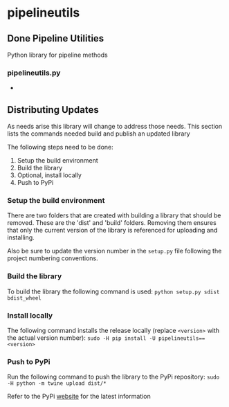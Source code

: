 # pipelineutils
## Done Pipeline Utilities
Python library for pipeline methods

### pipelineutils.py
* 

## Distributing Updates
As needs arise this library will change to address those needs.
This section lists the commands needed build and publish an updated library

The following steps need to be done:
1. Setup the build environment
2. Build the library
3. Optional, install locally
4. Push to PyPi

### Setup the build environment
There are two folders that are created with building a library that should be removed.
These are the 'dist' and 'build' folders.
Removing them ensures that only the current version of the library is referenced for uploading and installing.

Also be sure to update the version number in the `setup.py` file following the project numbering conventions.

### Build the library
To build the library the following command is used:
`python setup.py sdist bdist_wheel`

### Install locally
The following command installs the release locally (replace `<version>` with the actual version number): 
`sudo -H pip install -U pipelineutils==<version>`

### Push to PyPi
Run the following command to push the library to the PyPi repository:
`sudo -H python -m twine upload dist/*`

Refer to the PyPi [website](https://pypi.org) for the latest information
